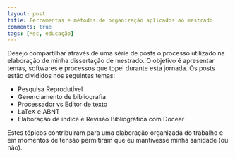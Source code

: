 ```yaml
---
layout: post
title: Ferramentas e métodos de organização aplicados ao mestrado
comments: true
tags: [Msc, educação]
---
```


Desejo compartilhar através de uma série de posts o processo utilizado na elaboração de minha dissertação de mestrado. O objetivo é apresentar temas, softwares e processos que topei durante esta jornada. Os posts estão divididos nos seguintes temas:

* Pesquisa Reprodutível
* Gerenciamento de bibliografia
* Processador vs Editor de texto
* LaTeX e ABNT
* Elaboração de índice e Revisão Bibliográfica com Docear

Estes tópicos contribuiram para uma elaboração organizada do trabalho e em momentos de tensão permitiram que eu mantivesse minha sanidade (ou não).
